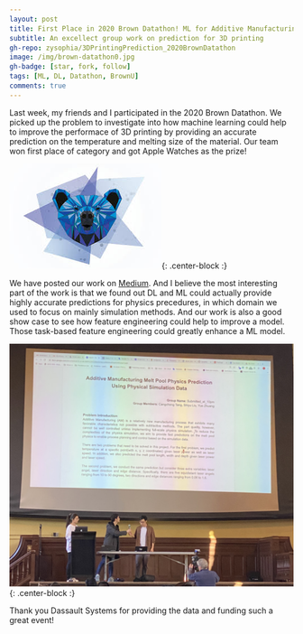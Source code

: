```yaml
---
layout: post
title: First Place in 2020 Brown Datathon! ML for Additive Manufacturing
subtitle: An excellect group work on prediction for 3D printing
gh-repo: zysophia/3DPrintingPrediction_2020BrownDatathon
image: /img/brown-datathon0.jpg
gh-badge: [star, fork, follow]
tags: [ML, DL, Datathon, BrownU]
comments: true
---
```



Last week, my friends and I participated in the 2020 Brown Datathon. We picked up the problem to investigate into how machine learning could help to improve the performace of 3D printing by providing an accurate prediction on the temperature and melting size of the material. Our team won first place of category and got Apple Watches as the prize! 

![](../img/brown-datathon.jpeg){: .center-block :}

We have posted our work on [Medium](https://medium.com/@bzybc1405/additive-manufacturing-melt-pool-physics-prediction-using-physical-simulation-data-4596da4e1b38). And I believe the most interesting part of the work is that we found out DL and ML could actually provide highly accurate predictions for physics precedures, in which domain we used to focus on mainly simulation methods. And our work is also a good show case to see how feature engineering could help to improve a model. Those task-based feature engineering could greatly enhance a ML model.

![](../img/brown-datathon2.JPG){: .center-block :}

Thank you Dassault Systems for providing the data and funding such a great event!
